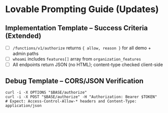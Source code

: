# Lovable Prompting Guide (Updates)

## Implementation Template – Success Criteria (Extended)
- [ ] `/functions/v1/authorize` returns `{ allow, reason }` for all demo + admin paths
- [ ] `whoami` includes `features[]` array from `organization_features`
- [ ] All endpoints return JSON (no HTML); content-type checked client-side

## Debug Template – CORS/JSON Verification
```
curl -i -X OPTIONS "$BASE/authorize"
curl -i -X POST "$BASE/authorize" -H "Authorization: Bearer $TOKEN"
# Expect: Access-Control-Allow-* headers and Content-Type: application/json
```

